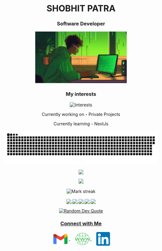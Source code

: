 <h1 align="center">SHOBHIT PATRA</h1>
<h3 align="center">Software Developer</h3>
<p align="center">
 <img alt="Coding" width="300" height="auto" src="assets/coding.gif"/>
</p>
<h3 align="center">My interests</h3>
<p align="center">
  <img src="https://readme-typing-svg.demolab.com/?lines=Web Development;Devops;Web3;Artificial Intelligence;&font=Fira%20Code&center=true&width=380&height=50&duration=1000&pause=1000&color=0e8a37" alt="Interests">
<p align="center">Currently working on - Private Projects</p>
<p align="center">Currently learning - NextJs</p>

</p>
<p align="center">
 <img width="1000" src="assets/github-snake.svg" alt="snake"/>
</p>
<p align="center"><img align="center" src="https://github-readme-stats.vercel.app/api/top-langs?username=ShobhitPatra&hide_border=false&no-bg=true&no-frame=true&layout=compact&theme=neon"/></p>
<div align="center">
  <img src="https://github-profile-trophy.vercel.app/?username=ShobhitPatra&theme=darkhub&title=-Issues,-Reviews&row=2&column=3">
</div>
<p align="center">
  <img alt="Mark streak" src="https://github-readme-streak-stats.herokuapp.com/?user=ShobhitPatra&hide_border=false&theme=neon" /> 
</p>  
<div align="center">
<a href="https://github.com/ShobhitPatra">
<img align="center" src="http://github-profile-summary-cards.vercel.app/api/cards/stats?username=ShobhitPatra&theme=2077" height="180em" />
<img align="center" src="http://github-profile-summary-cards.vercel.app/api/cards/most-commit-language?username=ShobhitPatra&theme=2077" height="180em" />
<img align="center" src="http://github-profile-summary-cards.vercel.app/api/cards/repos-per-language?username=ShobhitPatra&theme=2077" height="180em" />
<img align="center" src="http://github-profile-summary-cards.vercel.app/api/cards/productive-time?username=ShobhitPatra&theme=2077" height="180em" />
<img align="center" src="http://github-profile-summary-cards.vercel.app/api/cards/profile-details?username=ShobhitPatra&theme=2077" height="180em" />
</div>
<p align="center">
  <img src="https://quotes-github-readme.vercel.app/api?type=horizontal&theme=tokyonight" alt="Random Dev Quote" />
</p>

<h3 align="center">Connect with Me</h3>
<p align="center">
  <a href="mailto:shobhit9999999@gmail.com" target="_blank">
    <img align="center" src="assets/gmail.png" alt="mail" height="50" width="55" />
  </a>
  &nbsp;&nbsp;&nbsp;
   <a href="https://myPortfolio.vercel.app" target="_blank">
    <img align="center" src="assets/web.png" alt="website" height="45" width="50" />
  </a>
  &nbsp;&nbsp;&nbsp;
  <a href="https://linkedin.com/in/ShobhitPatra/" target="_blank">
    <img align="center" src="assets/linkedin.png" alt="linkedin" height="45" width="45" />
  </a>
</p>
